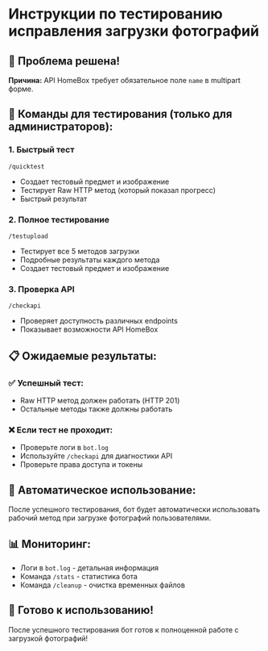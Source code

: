 # Инструкции по тестированию исправления загрузки фотографий

## 🎯 Проблема решена!

**Причина:** API HomeBox требует обязательное поле `name` в multipart форме.

## 🧪 Команды для тестирования (только для администраторов):

### 1. Быстрый тест
```
/quicktest
```
- Создает тестовый предмет и изображение
- Тестирует Raw HTTP метод (который показал прогресс)
- Быстрый результат

### 2. Полное тестирование
```
/testupload
```
- Тестирует все 5 методов загрузки
- Подробные результаты каждого метода
- Создает тестовый предмет и изображение

### 3. Проверка API
```
/checkapi
```
- Проверяет доступность различных endpoints
- Показывает возможности API HomeBox

## 📋 Ожидаемые результаты:

### ✅ Успешный тест:
- Raw HTTP метод должен работать (HTTP 201)
- Остальные методы также должны работать

### ❌ Если тест не проходит:
- Проверьте логи в `bot.log`
- Используйте `/checkapi` для диагностики API
- Проверьте права доступа и токены

## 🔄 Автоматическое использование:

После успешного тестирования, бот будет автоматически использовать рабочий метод при загрузке фотографий пользователями.

## 📊 Мониторинг:

- Логи в `bot.log` - детальная информация
- Команда `/stats` - статистика бота
- Команда `/cleanup` - очистка временных файлов

## 🚀 Готово к использованию!

После успешного тестирования бот готов к полноценной работе с загрузкой фотографий!
